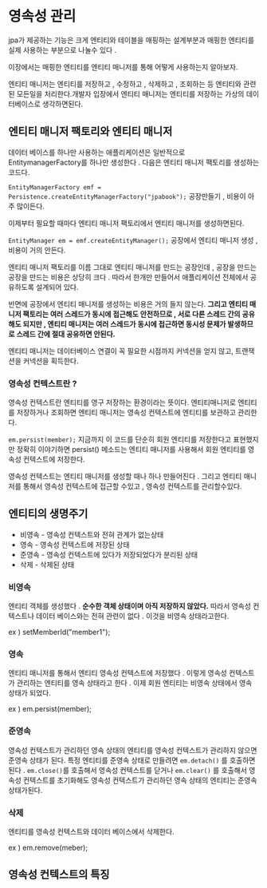 # 영속성 관리

jpa가 제공하는 기능은 크게 엔티티와 테이블을 매핑하는 설계부분과 매핑한 엔티티를 실제 사용하는 부분으로 나눌수 있다 . 

이장에서는 매핑한 엔티티를 엔티티 매니저를 통해 어떻게 사용하는지 알아보자.

엔티티 매니저는 엔티티를 저장하고 , 수정하고 , 삭제하고 , 조회하는 등 엔티티와 관련된 모든일을 처리한다.개발자 입장에서 엔티티 매니저는 엔티티를 저장하는 가상의 데이터베이스로 생각하면된다.

## 엔티티 매니저 팩토리와 엔티티 매니저 

데이터 베이스를 하나만 사용하는 애플리케이션은 일반적으로 EntitymanagerFactory를 하나만 생성한다 . 다음은 엔티티 매니저 팩토리를 생성하는 코드다.

`EntityManagerFactory emf = Persistence.createEntityManagerFactory("jpabook");`  공장만들기 , 비용이 아주 많이든다.

이제부터 필요할 때마다 엔티티 매니저 팩토리에서 엔티티 매니저를 생성하면된다.

`EntityManager em = emf.createEntityManager();`  공장에서 엔티티 매니저 생성 , 비용이 거의 안든다.

엔티티 매니저 팩토리를 이름 그대로 엔티티 매니저를 만드는 공장인데 , 공장을 만드는 공장을 만드는 비용은 상당히 크다 . 따라서 한개만 만들어서 애플리케이션 전체에서 공유하도록 설계되어 있다. 

반면에 공장에서 엔티티 매니저를 생성하는 비용은 거의 들지 않는다. **그리고 엔티티 매니저 팩토리는 여러 스레드가 동시에 접근해도 안전하므로 , 서로 다른 스레드 간의 공유해도 되지만 , 엔티티 매니저는 여러 스레드가 동시에 접근하면 동시성 문제가 발생하므로 스레드 간에 절대 공유하면 안된다.**

엔티티 매니저는 데이터베이스 연결이 꼭 필요한 시점까지 커넥션을 얻지 않고, 트랜잭션을 커넥션을 획득한다. 

### 영속성 컨텍스트란 ?

영속성 컨텍스트란 엔티티를 영구 저장하는 환경이라는 뜻이다. 엔티티매니저로 엔티티를 저장하거나 조회하면 엔티티 매니저는 영속성 컨텍스트에 엔티티를 보관하고 관리한다.

`em.persist(member);` 지금까지 이 코드를 단순히 회원 엔티티를 저장한다고 표현했지만 정확히 이야기하면 persist() 메소드는 엔티티 매니저를 사용해서 회원 엔티티를 영속성 컨텍스트에 저장한다.

영속성 컨텍스트는 엔티티 매니저를 생성할 때나 하나 만들어진다 . 그리고 엔티티 매니저를 통해서 영속성 컨텍스트에 접근할 수있고 , 영속성 컨텍스트를 관리할수있다.

## 엔티티의 생명주기

- 비영속 - 영속성 컨텍스트와 전혀 관계가 없는상태
- 영속 - 영속성 컨텍스트에 저장된 상태
- 준영속 - 영속성 컨텍스트에 있다가 저장되었다가 분리된 상태
- 삭제 -  삭제된 상태

### 비영속 

엔티티 객체를 생성했다 . **순수한 객체 상태이며 아직 저장하지 않았다.** 따라서 영속성 컨텍스트나 데이터 베이스와는 전혀 관련이 없다 . 이것을 비영속 상태라고한다. 

ex ) setMemberId("member1");

### 영속

엔티티 매니저를 통해서 엔티티 영속성 컨텍스트에 저장했다 . 이렇게 영속성 컨텍스트가 관리하는 엔티티를 영속 상태라고 한다  . 이제 회원 엔티티는 비영속 상태에서 영속 상태가 되었다.

ex ) em.persist(member); 

### 준영속

영속성 컨텍스트가 관리하던 영속 상태의 엔티티를 영속성 컨텍스트가 관리하지 않으면 준영속 상태가 된다. 특정 엔티티를 준영속 상태로 만들려면 `em.detach()` 를 호출하면된다 . `em.close()`를 호출해서 영속성 컨텍스트를 닫거나 `em.clear()` 를 호출해서 영속성 컨텍스트를 초기화해도 영속성 컨텍스트가 관리하던 영속 상태의 엔티티는 준영속 상태가된다.

### 삭제

엔티티를 영속성 컨텍스트와 데이터 베이스에서 삭제한다.

ex ) em.remove(meber);

## 영속성 컨텍스트의 특징

